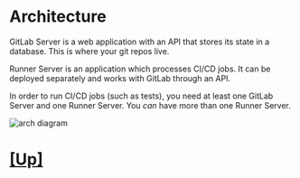# Architecture

GitLab Server is a web application with an API that stores its state in a database. This is where your git repos live.

Runner Server is an application which processes CI/CD jobs. It can be deployed separately and works with GitLab through an API.

In order to run CI/CD jobs (such as tests), you need at least one GitLab Server and one Runner Server. You _can_ have more than one Runner Server.

![arch diagram](https://about.gitlab.com/images/ci/arch-1.jpg)

# [[Up]](README.md)
